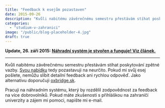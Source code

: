```yaml
---
title: "Feedback k esejům pozastaven"
date: 2015-09-26
description: "Kvůli nabitému závěrečnému semestru přestávám stíhat poskytování zpětné vazby."
categories:
  - "studium-v-zahranici"
image: "/public/blog-placeholder-4.jpg"
draft: true
---
```


**Update, 26. září 2015: [Náhradní systém je stvořen a funguje! Viz článek.](http://simon.podhajsky.net/blog/2015/feedback-k-esejum-beze-me/)**

---

Kvůli nabitému závěrečnému semestru přestávám stíhat poskytování zpětné vazby. [Svou nabídku](http://simon.podhajsky.net/blog/feedback-k-esejum/) tedy pozastavuji na neurčito. Pokud mi svůj esej pošlete, nemůžu slíbit detailní feedback ani rychlou odpověď. Jako alternativu doporučuji [oxbridge.sk](http://www.oxbridge.sk/ps-kontrola).

Pracuji na náhradním systému, který by rozdělil zodpovědnost za feedback na více dobrovolníků. Pokud máte zkušenosti s přihláškou na zahraničí univerzity a zájem mi pomoci, napište mi e-mail.
